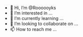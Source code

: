 - 👋 Hi, I’m @Roooooyks
- 👀 I’m interested in ...
- 🌱 I’m currently learning ...
- 💞️ I’m looking to collaborate on ...
- 📫 How to reach me ...

<!---
Roooooyks/Roooooyks is a ✨ special ✨ repository because its `README.md` (this file) appears on your GitHub profile.
You can click the Preview link to take a look at your changes.
--->
